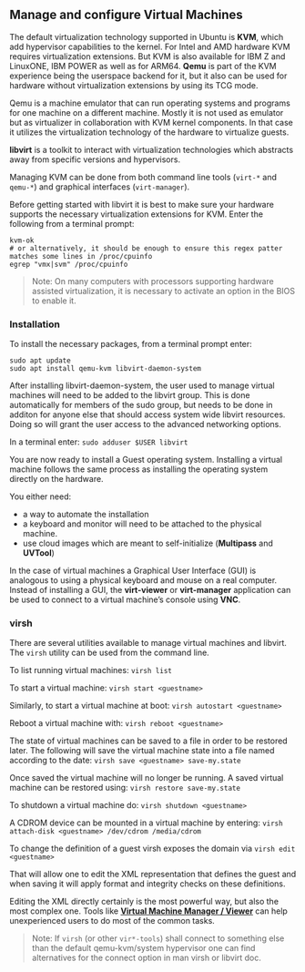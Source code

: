 ## Manage and configure Virtual Machines

The default virtualization technology supported in Ubuntu is **KVM**, which add hypervisor capabilities to the kernel. For Intel and AMD hardware KVM requires virtualization extensions. But KVM is also available for IBM Z and LinuxONE, IBM POWER as well as for ARM64. **Qemu** is part of the KVM experience being the userspace backend for it, but it also can be used for hardware without virtualization extensions by using its TCG mode.

Qemu is a machine emulator that can run operating systems and programs for one machine on a different machine. Mostly it is not used as emulator but as virtualizer in collaboration with KVM kernel components. In that case it utilizes the virtualization technology of the hardware to virtualize guests.

**libvirt** is a toolkit to interact with virtualization technologies which abstracts away from specific versions and hypervisors.

Managing KVM can be done from both command line tools (`virt-*` and `qemu-*`) and graphical interfaces (`virt-manager`).

Before getting started with libvirt it is best to make sure your hardware supports the necessary virtualization extensions for KVM. Enter the following from a terminal prompt:
```
kvm-ok
# or alternatively, it should be enough to ensure this regex patter matches some lines in /proc/cpuinfo
egrep "vmx|svm" /proc/cpuinfo 
```

> Note: On many computers with processors supporting hardware assisted virtualization, it is necessary to activate an option in the BIOS to enable it.

### Installation

To install the necessary packages, from a terminal prompt enter:
```
sudo apt update
sudo apt install qemu-kvm libvirt-daemon-system
```

After installing libvirt-daemon-system, the user used to manage virtual machines will need to be added to the libvirt group. This is done automatically for members of the sudo group, but needs to be done in additon for anyone else that should access system wide libvirt resources. Doing so will grant the user access to the advanced networking options.

In a terminal enter: `sudo adduser $USER libvirt`

You are now ready to install a Guest operating system. Installing a virtual machine follows the same process as installing the operating system directly on the hardware.

You either need:

- a way to automate the installation
- a keyboard and monitor will need to be attached to the physical machine.
- use cloud images which are meant to self-initialize (**Multipass** and **UVTool**)

In the case of virtual machines a Graphical User Interface (GUI) is analogous to using a physical keyboard and mouse on a real computer. Instead of installing a GUI, the **virt-viewer** or **virt-manager** application can be used to connect to a virtual machine’s console using **VNC**.

### virsh

There are several utilities available to manage virtual machines and libvirt. The `virsh` utility can be used from the command line.

To list running virtual machines: `virsh list`

To start a virtual machine: `virsh start <guestname>`

Similarly, to start a virtual machine at boot: `virsh autostart <guestname>`

Reboot a virtual machine with: `virsh reboot <guestname>`

The state of virtual machines can be saved to a file in order to be restored later. The following will save the virtual machine state into a file named according to the date: `virsh save <guestname> save-my.state`

Once saved the virtual machine will no longer be running. A saved virtual machine can be restored using: `virsh restore save-my.state`

To shutdown a virtual machine do: `virsh shutdown <guestname>`

A CDROM device can be mounted in a virtual machine by entering: `virsh attach-disk <guestname> /dev/cdrom /media/cdrom`

To change the definition of a guest virsh exposes the domain via `virsh edit <guestname>`

That will allow one to edit the XML representation that defines the guest and when saving it will apply format and integrity checks on these definitions.

Editing the XML directly certainly is the most powerful way, but also the most complex one. Tools like [**Virtual Machine Manager / Viewer**](https://ubuntu.com/server/docs/virtualization-virt-tools) can help unexperienced users to do most of the common tasks.

> Note: If `virsh` (or other `vir*-tools`) shall connect to something else than the default qemu-kvm/system hypervisor one can find alternatives for the connect option in man virsh or libvirt doc.